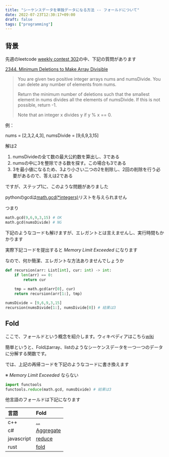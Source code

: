 ```yaml
---
title: "シーケンスデータを単独データになる方法 -- フォールドについて"
date: 2022-07-23T12:30:17+09:00
draft: false
tags: ["programming"]
---
```


## 背景
先週のleetcode [weekly contest 302](https://leetcode.com/contest/weekly-contest-302/)の中、下記の質問があります

[2344. Minimum Deletions to Make Array Divisible](https://leetcode.com/contest/weekly-contest-302/problems/minimum-deletions-to-make-array-divisible/)

> You are given two positive integer arrays nums and numsDivide. You can delete any number of elements from nums.
>
> Return the minimum number of deletions such that the smallest element in nums divides all the elements of numsDivide. If this is not possible, return -1.
>
> Note that an integer x divides y if y % x == 0.

例：

nums = [2,3,2,4,3], numsDivide = [9,6,9,3,15]

解は2

1. numsDivideの全て数の最大公約数を算出し、3である
1. numsの中に3を整除できる数を探す。この場合も3である
1. 3を最小値になるため、3より小さい二つの2を削除し、2回の削除を行う必要があるので、答えは2である

ですが、ステップ1に、このような問題がありました

pythonのgcdは[math.gcd(*integers)](https://docs.python.org/ja/3/library/math.html#math.gcd)リストを与えられません

つまり

```python
math.gcd(9,6,9,3,15) # OK 
math.gcd(numsDivide) # NG 
```

下記のようなコードも解けますが、エレガントとは言えませんし、実行時間もかかります

実際下記コードを提出すると *Memory Limit Exceeded* になります

なので、何か簡潔、エレガントな方法ありませんでしょうか

```python
def recursion(arr: List[int], cur: int) -> int:
    if len(arr) == 0:
        return cur
    
    tmp = math.gcd(arr[0], cur)
    return recursion(arr[1:], tmp)

numsDivide = [9,6,9,3,15]
recursion(numsDivide[1:], numsDivide[0]) # 結果は3
```

## Fold

ここで、フォールドという概念を紹介します。ウィキペディアはこちら[wiki](https://en.wikipedia.org/wiki/Fold_(higher-order_function))

簡単というと、Foldはarray、listのようなシーケンスデータを一つ一つのデータに分解する関数です。

では、上記の再帰コードを下記のようなコードに書き換えます

※ *Memory Limit Exceeded* ならない

```python
import functools
functools.reduce(math.gcd, numsDivide) # 結果は3
```

他言語のフォールドは下記になります

|言語|Fold|
|:-|:-|
|c++|[...](https://cpprefjp.github.io/lang/cpp17/folding_expressions.html)|
|c#|[Aggregate](https://docs.microsoft.com/ja-jp/dotnet/api/system.linq.enumerable.aggregate?view=net-6.0)|
|javascript|[reduce](https://developer.mozilla.org/ja/docs/Web/JavaScript/Reference/Global_Objects/Array/reduce)|
|rust|[fold](https://doc.rust-lang.org/std/iter/trait.Iterator.html#method.fold)|
